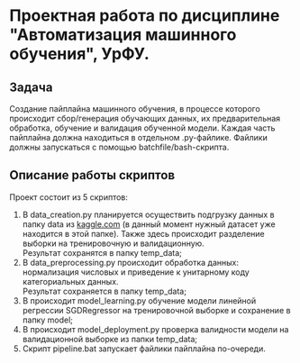 # **Проектная работа по дисциплине "Автоматизация машинного обучения", УрФУ.** 
## **Задача**
Создание пайплайна машинного обучения, в процессе которого происходит сбор/генерация обучающих данных, их предварительная обработка, обучение и валидация обученной модели. Каждая часть пайплайна должна находиться в отдельном .py-файлике. Файлики должны запускаться с помощью batchfile/bash-скрипта.<br />
## **Описание работы скриптов**<br />
Проект состоит из 5 скриптов:<br />
1) В data_creation.py планируется осуществить подгрузку данных в папку data из [kaggle.com](https://www.kaggle.com/) (в данный момент нужный датасет уже находится в этой папке). Также здесь происходит разделение выборки на тренировочную и валидационную. <br />
Результат сохранятся в папку temp_data;<br />
2) В data_preprocessing.py происходит обработка данных: нормализация числовых и приведение к унитарному коду категориальных данных.<br />
Результат сохраняется в папку temp_data;<br />
3) В происходит model_learning.py обучение модели линейной регрессии SGDRegressor на тренировочной выборке и сохранение в папку model;<br />
4) В происходит model_deployment.py проверка валидности модели на валидационной выборке из папки temp_data;<br />
5) Скрипт pipeline.bat запускает файлики пайплайна по-очереди.
